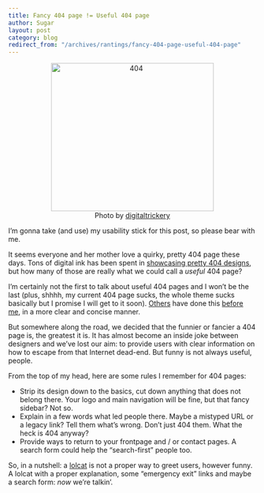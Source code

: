 ```yaml
---
title: Fancy 404 page != Useful 404 page
author: Sugar
layout: post
category: blog
redirect_from: "/archives/rantings/fancy-404-page-useful-404-page"
---
```

<p style="text-align: center;">
  <a href="http://blog.sugarenia.com/wp-content/uploads/2009/02/404.jpg"><img class="size-full wp-image-880 aligncenter" title="404" src="http://blog.sugarenia.com/wp-content/uploads/2009/02/404.jpg" alt="404" width="330" height="300" /></a> <br /><span class="small">Photo by <a href="http://flickr.com/photos/mrbiggs/" target="_blank">digitaltrickery</a></span>
</p>

I&#8217;m gonna take (and use) my usability stick for this post, so please bear with me.

It seems everyone and her mother love a quirky, pretty 404 page these days. Tons of digital ink has been spent in <a href="http://www.smashingmagazine.com/2009/01/29/404-error-pages-one-more-time/" target="_blank">showcasing pretty 404 designs</a>, but how many of those are really what we could call a *useful* 404 page?

I&#8217;m certainly not the first to talk about useful 404 pages and I won&#8217;t be the last (plus, shhhh, my current 404 page sucks, the whole theme sucks basically but I promise I will get to it soon). <a href="http://www.alistapart.com/articles/perfect404/" target="_blank">Others</a> have done this <a href="http://www.alistapart.com/articles/amoreuseful404/" target="_blank">before me</a>, in a more clear and concise manner.

But somewhere along the road, we decided that the funnier or fancier a 404 page is, the greatest it is. It has almost become an inside joke between designers and we&#8217;ve lost our aim: to provide users with clear information on how to escape from that Internet dead-end. But funny is not always useful, people.

From the top of my head, here are some rules I remember for 404 pages:

*   Strip its design down to the basics, cut down anything that does not belong there. Your logo and main navigation will be fine, but that fancy sidebar? Not so.
*   Explain in a few words what led people there. Maybe a mistyped URL or a legacy link? Tell them what&#8217;s wrong. Don&#8217;t just 404 them. What the heck is 404 anyway?
*   Provide ways to return to your frontpage and / or contact pages. A search form could help the &#8220;search-first&#8221; people too.

So, in a nutshell: a <a href="http://icanhascheezburger.com/" target="_blank">lolcat</a> is not a proper way to greet users, however funny. A lolcat with a proper explanation, some &#8220;emergency exit&#8221; links and maybe a search form: *now* we&#8217;re talkin&#8217;.
